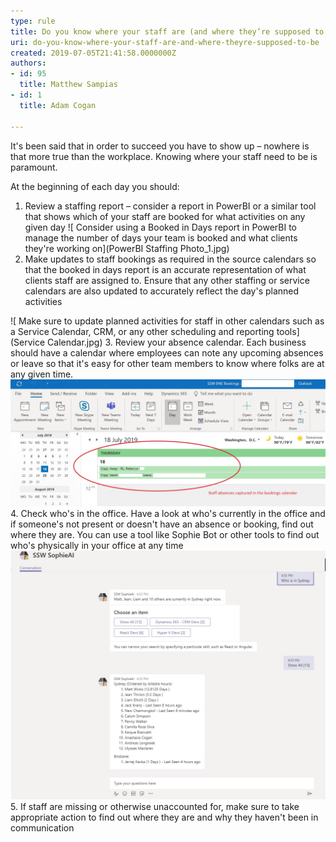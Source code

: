 ```yaml
---
type: rule
title: Do you know where your staff are (and where they’re supposed to be)?
uri: do-you-know-where-your-staff-are-and-where-theyre-supposed-to-be
created: 2019-07-05T21:41:58.0000000Z
authors:
- id: 95
  title: Matthew Sampias
- id: 1
  title: Adam Cogan

---
```


It's been said that in order to succeed you have to show up – nowhere is that more true than the workplace.  Knowing where your staff need to be is paramount.
 
At the beginning of each day you should:

1. Review a staffing report – consider a report in PowerBI or a similar tool that shows which of your staff are booked for what activities on any given day
![ Consider using a Booked in Days report in PowerBI to manage the number of days your team is booked and what clients they're working on](PowerBI Staffing Photo_1.jpg)
2. Make updates to staff bookings as required in the source calendars so that the booked in days report is an accurate representation of what clients staff are assigned to.  Ensure that any other staffing or service calendars are also updated to accurately reflect the day's planned activities

![ Make sure to update planned activities for staff in other calendars such as a Service Calendar, CRM, or any other scheduling and reporting tools](Service Calendar.jpg)
3. Review your absence calendar.  Each business should have a calendar where employees can note any upcoming absences or leave so that it's easy for other team members to know where folks are at any given time. 
![ Have your staff leave bookings in a staff leave calendar so you can tell quickly who's scheduled to be out of the office](absences.jpg)
4. Check who's in the office.  Have a look at who's currently in the office and if someone's not present or doesn't have an absence or booking, find out where they are.  You can use a tool like Sophie Bot or other tools to find out who's physically in your office at any time![ You can use a Bot like Sophie AI to provide a staffing report of who is physically the office today](SophieBot.jpg) 
5. If staff are missing or otherwise unaccounted for, make sure to take appropriate action to find out where they are and why they haven't been in communication
